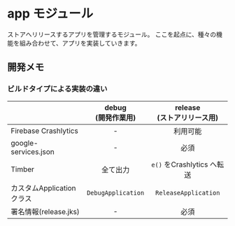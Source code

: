 # app モジュール
ストアへリリースするアプリを管理するモジュール。
ここを起点に、種々の機能を組み合わせて、アプリを実装していきます。



## 開発メモ
### ビルドタイプによる実装の違い
| | debug<br />(開発作業用) | release<br />(ストアリリース用)
--- | :---: | :---:
Firebase Crashlytics | - | 利用可能
google-services.json | - | 必須
Timber | 全て出力 | `e()` をCrashlytics へ転送
カスタムApplication クラス | `DebugApplication` | `ReleaseApplication`
署名情報(release.jks) | - | 必須
